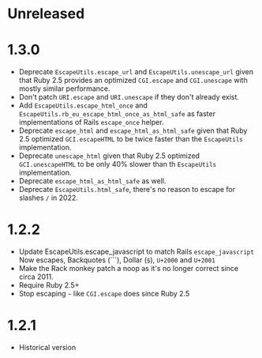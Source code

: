 # Unreleased

# 1.3.0

- Deprecate `EscapeUtils.escape_url` and `EscapeUtils.unescape_url` given that Ruby 2.5 provides an optimized `CGI.escape` and `CGI.unescape` with mostly similar performance.
- Don't patch `URI.escape` and `URI.unescape` if they don't already exist.
- Add `EscapeUtils.escape_html_once` and `EscapeUtils.rb_eu_escape_html_once_as_html_safe` as faster implementations of Rails `escape_once` helper.
- Deprecate `escape_html` and `escape_html_as_html_safe` given that Ruby 2.5 optimized `GCI.escapeHTML` to be twice faster than the `EscapeUtils` implementation.
- Deprecate `unescape_html` given that Ruby 2.5 optimized `GCI.unescapeHTML` to be only 40% slower than th `EscapeUtils` implementation.
- Deprecate `escape_html_as_html_safe` as well.
- Deprecate `EscapeUtils.html_safe`, there's no reason to escape for slashes `/` in 2022.

# 1.2.2

- Update EscapeUtils.escape_javascript to match Rails `escape_javascript`
  Now escapes, Backquotes (```), Dollar (`$`), `U+2000` and `U+2001`
- Make the Rack monkey patch a noop as it's no longer correct since circa 2011.
- Require Ruby 2.5+
- Stop escaping `~` like `CGI.escape` does since Ruby 2.5

# 1.2.1

- Historical version